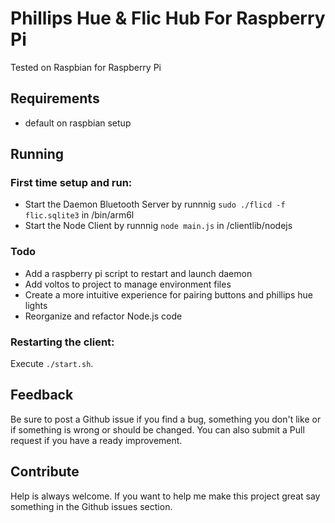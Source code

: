 # Phillips Hue & Flic Hub For Raspberry Pi
Tested on Raspbian for Raspberry Pi

## Requirements
- default on raspbian setup

## Running

### First time setup and run:
- Start the Daemon Bluetooth Server by runnnig ```sudo ./flicd -f flic.sqlite3``` in /bin/arm6l
- Start the Node Client by runnnig ```node main.js``` in /clientlib/nodejs

### Todo
- Add a raspberry pi script to restart and launch daemon
- Add voltos to project to manage environment files
- Create a more intuitive experience for pairing buttons and phillips hue lights
- Reorganize and refactor Node.js code

### Restarting the client:
Execute `./start.sh`. 

## Feedback
Be sure to post a Github issue if you find a bug, something you don't like or if something is wrong or should be changed. You can also submit a Pull request if you have a ready improvement.

## Contribute
Help is always welcome.  If you want to help me make this project great say something in the Github issues section.